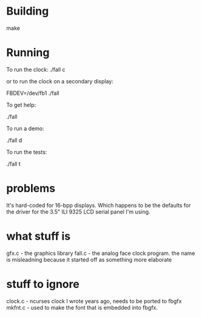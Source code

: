 # Building

  make
  
# Running

To run the clock:
  ./fall c
  
or to run the clock on a secondary display:

  FBDEV=/dev/fb1 ./fall
  
To get help:

  ./fall
  
To run a demo:

  ./fall d
  
To run the tests:

  ./fall t

# problems

It's hard-coded for 16-bpp displays. Which happens to be the defaults for the driver for the 3.5" ILI 9325 LCD serial panel I'm using.

# what stuff is

gfx.c - the graphics library
fall.c - the analog face clock program. the name is misleadning because it started off as something more elaborate

# stuff to ignore

clock.c - ncurses clock I wrote years ago, needs to be ported to fbgfx
mkfnt.c - used to make the font that is embedded into fbgfx.

